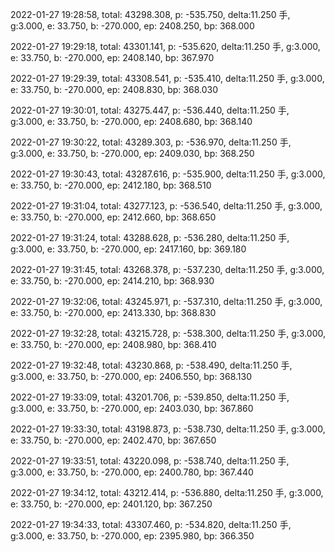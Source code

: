2022-01-27 19:28:58, total: 43298.308, p: -535.750, delta:11.250 手, g:3.000, e: 33.750, b: -270.000, ep: 2408.250, bp: 368.000

2022-01-27 19:29:18, total: 43301.141, p: -535.620, delta:11.250 手, g:3.000, e: 33.750, b: -270.000, ep: 2408.140, bp: 367.970

2022-01-27 19:29:39, total: 43308.541, p: -535.410, delta:11.250 手, g:3.000, e: 33.750, b: -270.000, ep: 2408.830, bp: 368.030

2022-01-27 19:30:01, total: 43275.447, p: -536.440, delta:11.250 手, g:3.000, e: 33.750, b: -270.000, ep: 2408.680, bp: 368.140

2022-01-27 19:30:22, total: 43289.303, p: -536.970, delta:11.250 手, g:3.000, e: 33.750, b: -270.000, ep: 2409.030, bp: 368.250

2022-01-27 19:30:43, total: 43287.616, p: -535.900, delta:11.250 手, g:3.000, e: 33.750, b: -270.000, ep: 2412.180, bp: 368.510

2022-01-27 19:31:04, total: 43277.123, p: -536.540, delta:11.250 手, g:3.000, e: 33.750, b: -270.000, ep: 2412.660, bp: 368.650

2022-01-27 19:31:24, total: 43288.628, p: -536.280, delta:11.250 手, g:3.000, e: 33.750, b: -270.000, ep: 2417.160, bp: 369.180

2022-01-27 19:31:45, total: 43268.378, p: -537.230, delta:11.250 手, g:3.000, e: 33.750, b: -270.000, ep: 2414.210, bp: 368.930

2022-01-27 19:32:06, total: 43245.971, p: -537.310, delta:11.250 手, g:3.000, e: 33.750, b: -270.000, ep: 2413.330, bp: 368.830

2022-01-27 19:32:28, total: 43215.728, p: -538.300, delta:11.250 手, g:3.000, e: 33.750, b: -270.000, ep: 2408.980, bp: 368.410

2022-01-27 19:32:48, total: 43230.868, p: -538.490, delta:11.250 手, g:3.000, e: 33.750, b: -270.000, ep: 2406.550, bp: 368.130

2022-01-27 19:33:09, total: 43201.706, p: -539.850, delta:11.250 手, g:3.000, e: 33.750, b: -270.000, ep: 2403.030, bp: 367.860

2022-01-27 19:33:30, total: 43198.873, p: -538.730, delta:11.250 手, g:3.000, e: 33.750, b: -270.000, ep: 2402.470, bp: 367.650

2022-01-27 19:33:51, total: 43220.098, p: -538.740, delta:11.250 手, g:3.000, e: 33.750, b: -270.000, ep: 2400.780, bp: 367.440

2022-01-27 19:34:12, total: 43212.414, p: -536.880, delta:11.250 手, g:3.000, e: 33.750, b: -270.000, ep: 2401.120, bp: 367.250

2022-01-27 19:34:33, total: 43307.460, p: -534.820, delta:11.250 手, g:3.000, e: 33.750, b: -270.000, ep: 2395.980, bp: 366.350